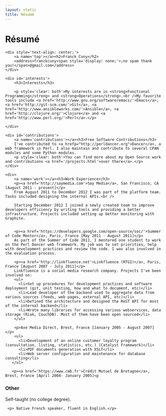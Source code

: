 ```yaml
---
layout: static
title: Résumé
---
```


<h1>Résumé</h1>

<div id='resume'>

    <div style='text-align: center;'>
        <a name='top'></a><h2>Franck Cuny</h2>
        <address>franckcuny<span style='display: none;'>¡no spam thank you!</span>@gmail.com</address>
    </div>

    <div id='interests'>
        <h3>Interests</h3>

        <p style='clear: both'>My interests are in <strong>Functional Programming</strong> and <strong>Operations</strong>.<br />My favorite tools include <a href='http://www.gnu.org/software/emacs/'>Emacs</a>, <a href='http://git-scm.com/'>Git</a>, <a href='http://www.ansibleworks.com/'>Ansible</a>, <a href='http://clojure.org/'>Clojure</a> and <a href='http://www.perl.org/'>Perl</a>.</p>

    </div>

    <div id='contributions'>
        <a name='contributions'></a><h3>Free Software Contributions</h3>
        I've contributed to <a hrefp="http://perldancer.org">Dancer</a>, a web framework in Perl. I also maintain and contribute to several CPAN modules and some Python modules.
        <p style='clear: both'>You can find more about my Open Source work and contributions <a href='/projects.html'>over there</a>.</p>
    </div>

    <div>
        <a name='work'></a><h3>Work Experience</h3>
        <p><a href='http://saymedia.com'>Say Media</a>, San Francisco, CA [August 2011 - present]</p>
        From August 2011 to December 2012 I was part of the platform team. Tasks included designing the internal APIs.<br />

        Starting December 2012 I joined a newly created team to improve developers efficiency by writing tools and providing a better infrastructure. Projects included setting up better monitoring with Graphite.


        <p><a href='https://developers.google.com/open-source/soc/'>Summer of Code Mentor</a>, Paris, France [May 2011 - August 2011]</p>
        As part of the Summer of Code 2011, I mentored one student to work on the Perl Dancer web framework. My job was to set priorities, help with development practices and review the code. I was also involved in the evaluation process.

        <p><a href='http://linkfluence.net'>Linkfluence (RTGI)</a>, Paris, France [August 2007 - July 2011]</p>
        Linkfluence is a social media research company. Projects I've been involved on:
        <ul>
          <li>Set up procedures for development practices and software deployment (git, unit testing, how and what to document, etc)</li>
          <li>Lead developer of the backend used to aggregate data from various sources (feeds, web pages, external API, etc)</li>
          <li>Defined the architecture and designed the ReST API for most of the internal backend</li>
          <li>Wrote many libraries for accessing various webservices, data storage (Riak, CouchDB). Most of them have been open sourced</li>
        </ul>

        <p>Axe Media Direct, Brest, France [January 2005 - August 2007]</p>
        <ul>
          <li>Development of an online customer loyalty program (consultation, listing, statistics, etc.) (Catalyst Framework)</li>
          <li>PDF documents generation with XSLT</li>
          <li>Web server configuration and maintenance for database consulting</li>
       </ul>

       <p><a href='https://www.cmb.fr'>Crédit Mutuel de Bretagne</a>, Brest, France [April 2004- January 2005]<p

   </div>

   <div>
     <a name='other'></a> <h3>Other</h3>
     <p>Self-taught (no college degree).</p>

     <p> Native French speaker, fluent in English.</p>

   </div>

</div>
